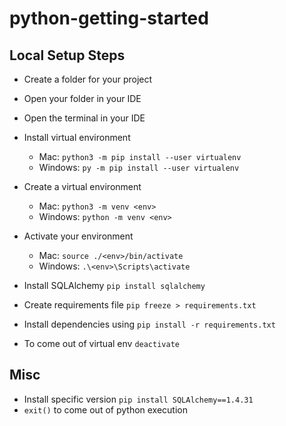 # python-getting-started

## Local Setup Steps

- Create a folder for your project
- Open your folder in your IDE
- Open the terminal in your IDE
- Install virtual environment
    - Mac: `python3 -m pip install --user virtualenv`
    - Windows: `py -m pip install --user virtualenv`
- Create a virtual environment
    - Mac: `python3 -m venv <env>`
    - Windows: `python -m venv <env>`
- Activate your environment
    - Mac: `source ./<env>/bin/activate`
    - Windows: `.\<env>\Scripts\activate`
- Install SQLAlchemy `pip install sqlalchemy`
- Create requirements file `pip freeze > requirements.txt`

- Install dependencies using `pip install -r requirements.txt`
- To come out of virtual env `deactivate`

## Misc
- Install specific version `pip install SQLAlchemy==1.4.31`
- `exit()` to come out of python execution